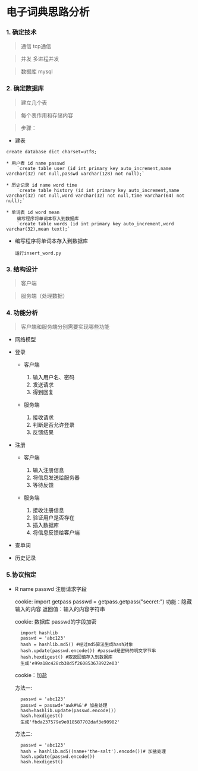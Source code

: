 # 电子词典思路分析

### 1. 确定技术

> 通信 tcp通信

> 并发 多进程并发

> 数据库 mysql
    
### 2. 确定数据库

> 建立几个表

> 每个表作用和存储内容

> 步骤：
* 建表

`create database dict charset=utf8;`

    * 用户表 id name passwd
        `create table user (id int primary key auto_increment,name varchar(32) not null,passwd varchar(128) not null);`

    * 历史记录 id name word time
        `create table history (id int primary key auto_increment,name varchar(32) not null,word varchar(32) not null,time varchar(64) not null);`
        
    * 单词表 id word mean
        编写程序将单词本存入到数据库
        `create table words (id int primary key auto_increment,word varchar(32),mean text);`

* 编写程序将单词本存入到数据库

    `运行insert_word.py`
    
### 3. 结构设计

> 客户端

> 服务端（处理数据）
    
### 4. 功能分析

> 客户端和服务端分别需要实现哪些功能

* 网络模型
* 登录
    * 客户端
        1. 输入用户名、密码
        2. 发送请求
        3. 得到回复
       
    * 服务端
        1. 接收请求
        2. 判断是否允许登录
        3. 反馈结果
* 注册
    
    * 客户端
        1. 输入注册信息
        2. 将信息发送给服务器
        3. 等待反馈
    
    * 服务端
        1. 接收注册信息
        2. 验证用户是否存在
        3. 插入数据库
        4. 将信息反馈给客户端
* 查单词
* 历史记录

### 5.协议指定
* R name passwd 注册请求字段

    cookie: import getpass
    passwd = getpass.getpass("secret:")
    功能：隐藏输入的内容
    返回值：输入的内容字符串
    
    cookie: 数据库 passwd的字段加密
    
        import hashlib
        passwd = 'abc123'
        hash = hashlib.md5() #经过md5算法生成hash对象
        hash.update(passwd.encode()) #passwd是密码的明文字节串
        hash.hexdigest() #取返回值存入到数据库
        生成'e99a18c428cb38d5f260853678922e03'
    
    cookie：加盐
    
    方法一:
    
        passwd = 'abc123'
        passwd = passwd+'awk#%&'# 加盐处理
        hash=hashlib.update(passwd.encode())
        hash.hexdigest()
        生成'fbda237579e9e018587702daf3e90982'
        
    方法二:
    
        passwd = 'abc123'
        hash = hashlib.md5((name+'the-salt').encode())# 加盐处理
        hash.update(passwd.encode())
        hash.hexdigest()